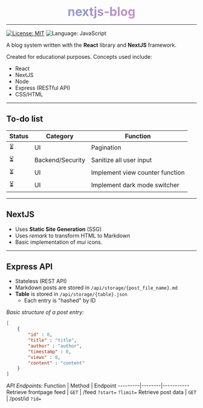 <p align="center">
    <span style="font-size:32px;font-weight:700;color:rgb(147, 161, 202);">
<span style='color:#93a1ca;'>n</span><span style='color:#9395ca;'>e</span><span style='color:#9993ca;'>x</span><span style='color:#a493ca;'>t</span><span style='color:#a793ca;'>j</span><span style='color:#ac93ca;'>s</span><span style='color:#b193ca;'>-</span><span style='color:#b793ca;'>b</span><span style='color:#bb93ca;'>l</span><span style='color:#c093ca;'>o</span><span style='color:#c393ca;'>g</span>
    </span><br>
</p>

--- 

[![License: MIT](https://img.shields.io/badge/License-MIT-green.svg)](https://opensource.org/licenses/MIT)
![Language: JavaScript](https://img.shields.io/badge/language-JavaScript-green.svg)

A blog system written with the **React** library and **NextJS** framework.

Created for educational purposes. Concepts used include:
* React
* NextJS
* Node
* Express (RESTful API)
* CSS/HTML

---

## To-do list 


Status | Category | Function
-------|----------|----------
⏳ | UI | Pagination
⏳ | Backend/Security | Sanitize all user input 
⏳ | UI | Implement view counter function
⏳ | UI | Implement dark mode switcher

---

## NextJS
* Uses **Static Site Generation** (SSG)
* Uses *remark* to transform HTML to Markdown
* Basic implementation of *mui* icons. 

---

## Express API
* Stateless (REST API)
* Markdown posts are stored in `/api/storage/{post_file_name}.md` 
* **Table** is stored in `/api/storage/{table}.json`
    * Each entry is "hashed" by ID 

*Basic structure of a post entry:*
```json
[
    {
        "id" : 0,
        "title" : "title",
        "author" : "author",
        "timestamp" : 0,
        "views" : 0,
        "content" : "content"
    }
]
```

*API Endpoints:*
Function | Method | Endpoint
---------|--------|-----------
Retrieve frontpage feed | `GET` | /feed `?start=` `?limit=`
Retrieve post data | `GET` | /post/id `?id=`
